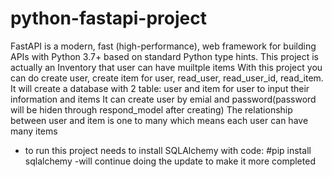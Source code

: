 # python-fastapi-project
FastAPI is a modern, fast (high-performance), web framework for building APIs with Python 3.7+ based on standard Python type hints.
This project is actually an Inventory that user can have muiltple items With this project you can do create user, create item for user, read_user, read_user_id, read_item. 
It will create a database with 2 table: user and item for user to input their information and items
It can create user by emial and password(password will be hiden through respond_model after creating)
The relationship between user and item is one to many which means each user can have many items
- to run this project needs to install SQLAlchemy with code: #pip install sqlalchemy
-will continue doing the update to make it more completed 
